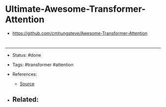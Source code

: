 # Ultimate-Awesome-Transformer-Attention
- https://github.com/cmhungsteve/Awesome-Transformer-Attention


# 

---
- Status: #done

- Tags: #transformer #attention 

- References:
	- [Source](https://twitter.com/ai_fast_track/status/1546143703127015424)

- Related:
	- 
